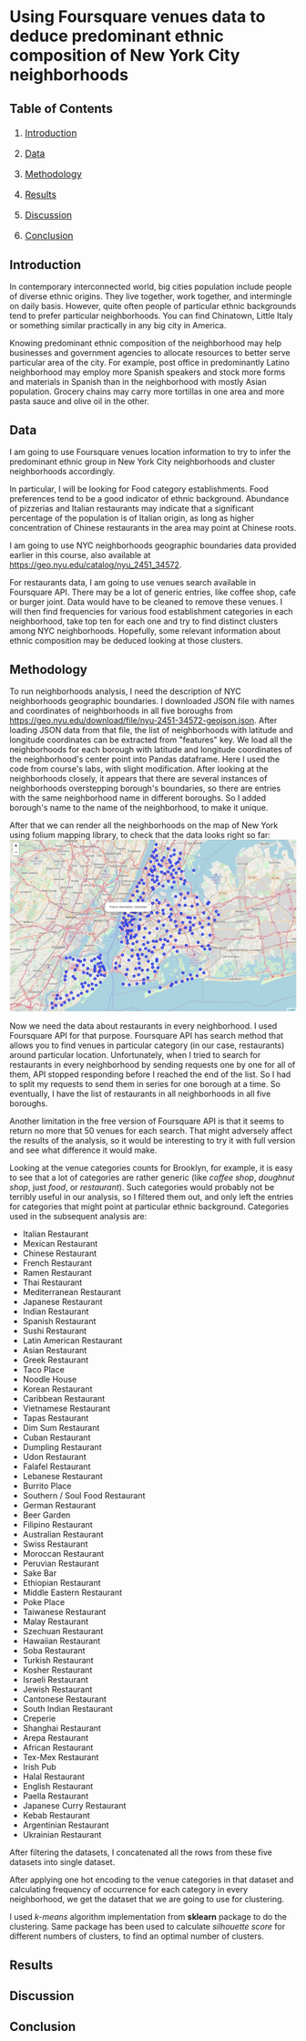 
# Using Foursquare venues data to deduce predominant ethnic composition of New York City neighborhoods

## Table of Contents

<div class="alert alert-block alert-info" style="margin-top: 20px">

<font size = 3>

1. <a href="#introduction">Introduction</a>

2. <a href="#data">Data</a>

3. <a href="#methodology">Methodology</a>

4. <a href="#results">Results</a>

5. <a href="#discussion">Discussion</a>    

6. <a href="#conclusion">Conclusion</a>    
</font>
</div>

<a name="introduction"/>

## Introduction

In contemporary interconnected world, big cities population include people of diverse ethnic origins. They live together, work together, and intermingle on daily basis. However, quite often people of particular ethnic backgrounds tend to prefer particular neighborhoods. You can find Chinatown, Little Italy or something similar practically in any big city in America.

Knowing predominant ethnic composition of the neighborhood may help businesses and government agencies to allocate resources to better serve particular area of the city. For example, post office in predominantly Latino neighborhood may employ more Spanish speakers and stock more forms and materials in Spanish than in the neighborhood with mostly Asian population. Grocery chains may carry more tortillas in one area and more pasta sauce and olive oil in the other.

<a name="data"/>

## Data

I am going to use Foursquare venues location information to try to infer the predominant ethnic group in New York City neighborhoods and cluster neighborhoods accordingly.

In particular, I will be looking for Food category establishments. Food preferences tend to be a good indicator of ethnic background. Abundance of pizzerias and Italian restaurants may indicate that a significant percentage of the population is of Italian origin, as long as higher concentration of Chinese restaurants in the area may point at Chinese roots.

I am going to use NYC neighborhoods geographic boundaries data provided earlier in this course, also available at https://geo.nyu.edu/catalog/nyu_2451_34572. 

For restaurants data, I am going to use venues search available in Foursquare API. There may be a lot of generic entries, like coffee shop, cafe or burger joint. Data would have to be cleaned to remove these venues. I will then find frequencies for various food establishment categories in each neighborhood, take top ten for each one and try to find distinct clusters among NYC neighborhoods. Hopefully, some relevant information about ethnic composition may be deduced looking at those clusters.

<a name="methodology"/>

## Methodology
To run neighborhoods analysis, I need the description of  NYC neighborhoods geographic boundaries. I downloaded JSON file with names and coordinates of neighborhoods in all five boroughs from https://geo.nyu.edu/download/file/nyu-2451-34572-geojson.json. After loading JSON data from that file, the list of neighborhoods with latitude and longitude coordinates can be extracted from "features" key. We load all the neighborhoods for each borough with latitude and longitude coordinates of the neighborhood's center point into Pandas dataframe. Here I used the code from course's labs, with slight modification. After looking at the neighborhoods closely, it appears that there are several instances of neighborhoods overstepping borough's boundaries, so there are entries with the same neighborhood name in different boroughs. So I added borough's name to the name of the neighborhood, to make it unique.

After that we can render all the neighborhoods on the map of New York using folium mapping library, to check that the data looks right so far:
![NYC Map](https://github.com/nik-nikols/Coursera_Capstone/blob/master/images/NYC_Neighborhoods.jpg)

Now we need the data about restaurants in every neighborhood. I used Foursquare API for that purpose. Foursquare API has search method that allows you to find venues in particular category (in our case, restaurants) around particular location. Unfortunately, when I tried to search for restaurants in every neighborhood by sending requests one by one for all of them, API stopped responding before I reached the end of the list. So I had to split my requests to send them in series for one borough at a time. So eventually, I have the list of restaurants in all neighborhoods in all five boroughs. 

Another limitation in the free version of Foursquare API is that it seems to return no more that 50 venues for each search. That might adversely affect the results of the analysis, so it would be interesting to try it with full version and see what difference it would make.

Looking at the venue categories counts for Brooklyn, for example, it is easy to see that a lot of categories are rather generic (like _coffee shop_, _doughnut shop_, just _food_, or _restaurant_). Such categories would probably not be terribly useful in our analysis, so I filtered them out, and only left the entries for categories that might point at particular ethnic background. Categories used in the subsequent analysis are:
- Italian Restaurant
- Mexican Restaurant
- Chinese Restaurant
- French Restaurant
- Ramen Restaurant
- Thai Restaurant
- Mediterranean Restaurant
- Japanese Restaurant
- Indian Restaurant
- Spanish Restaurant
- Sushi Restaurant
- Latin American Restaurant
- Asian Restaurant
- Greek Restaurant
- Taco Place
- Noodle House
- Korean Restaurant
- Caribbean Restaurant
- Vietnamese Restaurant
- Tapas Restaurant
- Dim Sum Restaurant
- Cuban Restaurant
- Dumpling Restaurant
- Udon Restaurant
- Falafel Restaurant
- Lebanese Restaurant
- Burrito Place
- Southern / Soul Food Restaurant
- German Restaurant
- Beer Garden
- Filipino Restaurant
- Australian Restaurant
- Swiss Restaurant
- Moroccan Restaurant
- Peruvian Restaurant
- Sake Bar
- Ethiopian Restaurant
- Middle Eastern Restaurant
- Poke Place
- Taiwanese Restaurant
- Malay Restaurant
- Szechuan Restaurant
- Hawaiian Restaurant
- Soba Restaurant
- Turkish Restaurant
- Kosher Restaurant
- Israeli Restaurant
- Jewish Restaurant
- Cantonese Restaurant
- South Indian Restaurant
- Creperie
- Shanghai Restaurant
- Arepa Restaurant
- African Restaurant
- Tex-Mex Restaurant
- Irish Pub
- Halal Restaurant
- English Restaurant
- Paella Restaurant
- Japanese Curry Restaurant
- Kebab Restaurant
- Argentinian Restaurant
- Ukrainian Restaurant


After filtering the datasets, I concatenated all the rows from these five datasets into single dataset.

After applying one hot encoding to the venue categories in that dataset and calculating frequency of occurrence for each category in every neighborhood, we get the dataset that we are going to use for clustering.

I used _k-means_ algorithm implementation from **sklearn** package to do the clustering. Same package has been used to calculate _silhouette score_ for different numbers of clusters, to find an optimal number of clusters.

<a name="results"/>

## Results



<a name="discussion"/>

## Discussion



<a name="conclusion"/>

## Conclusion





